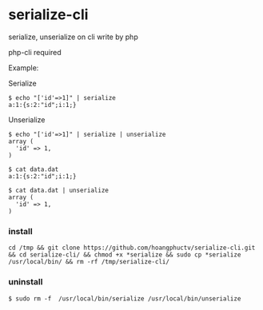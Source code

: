 # serialize-cli
serialize, unserialize on cli write by php

php-cli required

Example:



Serialize
```
$ echo "['id'=>1]" | serialize
a:1:{s:2:"id";i:1;}
```


Unserialize

```
$ echo "['id'=>1]" | serialize | unserialize 
array (
  'id' => 1,
)
```

```
$ cat data.dat
a:1:{s:2:"id";i:1;}

$ cat data.dat | unserialize 
array (
  'id' => 1,
)

```

### install

```
cd /tmp && git clone https://github.com/hoangphuctv/serialize-cli.git && cd serialize-cli/ && chmod +x *serialize && sudo cp *serialize /usr/local/bin/ && rm -rf /tmp/serialize-cli/
```

### uninstall

```
$ sudo rm -f  /usr/local/bin/serialize /usr/local/bin/unserialize
```

